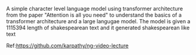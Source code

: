 A simple character level language model using transformer architecture from the paper "Attention is all you need" to understand the basics of a transformer architecture and a large langugae model.
The model is given a 1115394 length of shakespearean text and it generated shakespearean like text


Ref:https://github.com/karpathy/ng-video-lecture
